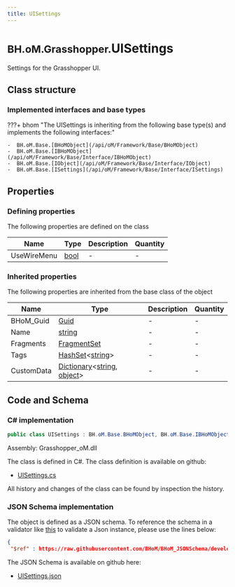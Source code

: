 ```yaml
---
title: UISettings
---
```


# <small>BH.oM.Grasshopper.</small>**UISettings**

Settings for the Grasshopper UI.

## Class structure

### Implemented interfaces and base types

???+ bhom "The UISettings is inheriting from the following base type(s) and implements the following interfaces:"

    -  BH.oM.Base.[BHoMObject](/api/oM/Framework/Base/BHoMObject)
    -  BH.oM.Base.[IBHoMObject](/api/oM/Framework/Base/Interface/IBHoMObject)
    -  BH.oM.Base.[IObject](/api/oM/Framework/Base/Interface/IObject)
    -  BH.oM.Base.[ISettings](/api/oM/Framework/Base/Interface/ISettings)


## Properties



### Defining properties

The following properties are defined on the class

| Name             | Type             | Description      | Quantity         |
|------------------|------------------|------------------|------------------|
| UseWireMenu | [bool](https://learn.microsoft.com/en-us/dotnet/api/System.Boolean?view=netstandard-2.0) | - | - |


### Inherited properties
The following properties are inherited from the base class of the object

| Name             | Type             | Description      | Quantity         |
|------------------|------------------|------------------|------------------|
| BHoM_Guid | [Guid](https://learn.microsoft.com/en-us/dotnet/api/System.Guid?view=netstandard-2.0) | - | - |
| Name | [string](https://learn.microsoft.com/en-us/dotnet/api/System.String?view=netstandard-2.0) | - | - |
| Fragments | [FragmentSet](/api/oM/Framework/Base/FragmentSet) | - | - |
| Tags | [HashSet](https://learn.microsoft.com/en-us/dotnet/api/System.Collections.Generic.HashSet-1?view=netstandard-2.0)&lt;[string](https://learn.microsoft.com/en-us/dotnet/api/System.String?view=netstandard-2.0)&gt; | - | - |
| CustomData | [Dictionary](https://learn.microsoft.com/en-us/dotnet/api/System.Collections.Generic.Dictionary-2?view=netstandard-2.0)&lt;[string](https://learn.microsoft.com/en-us/dotnet/api/System.String?view=netstandard-2.0), [object](https://learn.microsoft.com/en-us/dotnet/api/System.Object?view=netstandard-2.0)&gt; | - | - |


## Code and Schema

### C# implementation

``` C# title="C#"
public class UISettings : BH.oM.Base.BHoMObject, BH.oM.Base.IBHoMObject, BH.oM.Base.IObject, BH.oM.Base.ISettings
```

Assembly: Grasshopper_oM.dll

The class is defined in C#. The class definition is available on github:

- [UISettings.cs](https://github.com/BHoM/Grasshopper_UI/blob/develop/Grasshopper_oM/UISettings.cs)

All history and changes of the class can be found by inspection the history.
### JSON Schema implementation

The object is defined as a JSON schema. To reference the schema in a validator like [this](https://www.jsonschemavalidator.net/) to validate a Json instance, please use the lines below:

``` json title="JSON Schema"
{
 "$ref" : https://raw.githubusercontent.com/BHoM/BHoM_JSONSchema/develop/Grasshopper_oM/UISettings.json}
```

The JSON Schema is available on github here:

- [UISettings.json](https://github.com/BHoM/BHoM_JSONSchema/blob/develop/Grasshopper_oM/UISettings.json)
